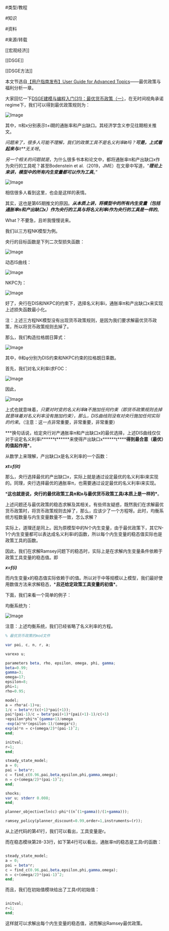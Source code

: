 #类型/教程

#知识 

#资料 

#来源/转载



[[宏观经济]]

[[DSGE]]

[[DSGE方法]]





本文节选自[【用户指南发布】User Guide for Advanced Topics](http://mp.weixin.qq.com/s?__biz=MzAwODY5MDA3NA==&mid=2455729729&idx=1&sn=bf9d505ca0633c53395cdd3749f0bda0&chksm=8cc0d6b4bbb75fa2c08bc4bd4c6d8e5d3a18e74197174297c9ba1213a1777f6ea6cacf55227e&scene=21#wechat_redirect)——最优政策与福利分析一章。



大家回忆一下[DSGE建模与编程入门(31)：最优货币政策（一）](http://mp.weixin.qq.com/s?__biz=MzAwODY5MDA3NA==&mid=2455727855&idx=1&sn=e40de3bd6620e12fbcf6fa8759e4b556&chksm=8cc0ce1abbb7470c752fa18ca11dcff7714374852d463e631214d3fdae8cb332aaf46587db93&scene=21#wechat_redirect)，在无时间视角承诺regime下，我们可以得到最优政策规则为：

![Image](640-20210302171304750.png)

其中，π和x分别表示t+i期的通胀率和产出缺口。其经济学含义参见往期相关推文。



*问题来了，很多人可能不理解，我们的政策工具不是名义利率**it**吗？**可是，上式看起来与**it**无关呀*。



*另一个相关的问题就是*，为什么很多书本和论文中，都将通胀率π和产出缺口x作为央行的工具呢？甚至Bodenstein et al.（2019，JME）在文章中写道，“***理论上来讲，模型中的所有内生变量都可以作为工具***。”

![Image](640-20210302171304666.jpeg)



相信很多人看到这里，也会是这样的表情。



其实，这也是第65期推文的原因。***从本质上讲，将模型中的所有内生变量（包括通胀率π和产出缺口x）作为央行的工具与将名义利率i作为央行的工具是一样的***。



What？不要急，且听我慢慢说来。

我们以三方程NK模型为例。

央行的目标函数是下列二次型损失函数：

![Image](640-20210302171304693)

动态IS曲线：

![Image](640-20210302171304812)

NKPC为：

![Image](640-20210302171304753)

好了，央行在DIS和NKPC的约束下，选择名义利率i，通胀率π和产出缺口x来实现上述损失函数最小化。



注：上述三方程NK模型没有出现货币政策规则，是因为我们要求解最优货币政策，所以将货币政策规则去掉了。



那么，我们构造拉格朗日算式：

![Image](640-20210302171304779)

其中，θ和φ分别为DIS约束和NKPC约束的拉格朗日乘数。



首先，我们对名义利率i求FOC：

![Image](640-20210302171304704)

因此，

![Image](640-20210302171304729.png)

上式也就意味着，*只要对时变的名义利率**it**不施加任何约束（即货币政策规则去掉就意味着对名义利率没有施加约束），那么，DIS曲线则没有对央行施加任何实际的约束*。（注意：这一点非常重要，非常重要，非常重要）



***换句话说，给定央行对产通胀率π和产出缺口x的最优选择，上述DIS曲线仅仅对于设定名义利率i\******t\******来使得产出缺口x\******t\******得到最合意（最优）的值起作用\***。



从数学上来理解，产出缺口x是名义利率的一个函数：

***xt=f(it)***



那么，央行选择最优的产出缺口x，实际上就是通过设定最优的名义利率i来实现的。同理，央行选择最优的通胀率π，也需要通过设定最优的名义利率i来实现。



***这也就是说，央行的最优政策工具π和x与最优货币政策工具i本质上是一样的\***。



上述问题还与最优政策的稳态求解及其相关。有些师友疑惑，既然我们在求解最优货币政策时，将货币政策规则去掉了，那么，应该少了一个方程呀。此时，均衡系统方程数量与内生变量数量不一致，怎么求解？



实际上，道理还是同上。因为原模型中的N个内生变量，由于最优政策下，其它N-1个内生变量都可以表达成名义利率i的函数，所以每个内生变量的稳态值实际也是政策工具的函数。



因此，我们在求解Ramsey问题下的稳态时，实际上是在求解内生变量条件依赖于政策工具变量的稳态值。即

***x=f(i)***

而内生变量x的稳态值实际依赖于i的值。所以对于中等规模以上模型，我们最好使用数值方法来求解稳态，***且还给定政策工具变量的初值\***。



下面，我们来看一个简单的例子：



均衡系统为：

![Image](640-20210302171304749)

注意：上述均衡系统，我们已经省略了名义利率的方程。





```octave
% 最优货币政策的mod文件

var pai, c, n, r, a;

varexo u;

parameters beta, rho, epsilon, omega, phi, gamma;
beta=0.99;
gamma=3;
omega=17;
epsilon=8;
phi=1;
rho=0.95;

model;
a = rho*a(-1)+u;
1/c = beta*r/(c(+1)*pai(+1));
pai*(pai-1)/c = beta*pai(+1)*(pai(+1)-1)/c(+1)
+epsilon*phi*nˆ(gamma+1)/omega
-exp(a)*n*(epsilon-1)/(omega*c);
exp(a)*n = c+(omega/2)*(pai-1)ˆ2;
end;

initval;
r=1;
end;

steady_state_model;
a = 0;
pai = beta*r;
c = find_c(0.96,pai,beta,epsilon,phi,gamma,omega);
n = c+(omega/2)*(pai-1)ˆ2;
end;

shocks;
var u; stderr 0.008;
end;

planner_objective(ln(c)-phi*((nˆ(1+gamma))/(1+gamma)));

ramsey_policy(planner_discount=0.99,order=1,instruments=(r));

```



从上述代码的第41行，我们可以看出，工具变量是r。



而在稳态模块第28-33行，如下第4行可以看出，通胀率π的稳态是工具r的函数：



```octave

steady_state_model;
a = 0;
pai = beta*r;
c = find_c(0.96,pai,beta,epsilon,phi,gamma,omega);
n = c+(omega/2)*(pai-1)ˆ2;
end;
```



而且，我们在初始值模块给出了工具r的初始值：

```octave

initval;
r=1;
end;
```



这样就可以求解出每个内生变量的稳态值，进而解出Ramsey最优政策。

